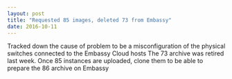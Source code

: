```yaml
---
layout: post
title: "Requested 85 images, deleted 73 from Embassy"
date: 2016-10-11
---
```


Tracked down the cause of problem to be a misconfiguration of the physical switches connected to the Embassy Cloud hosts
The 73 archive was retired last week.
Once 85 instances are uploaded, clone them to be able to prepare the 86 archive on Embassy

